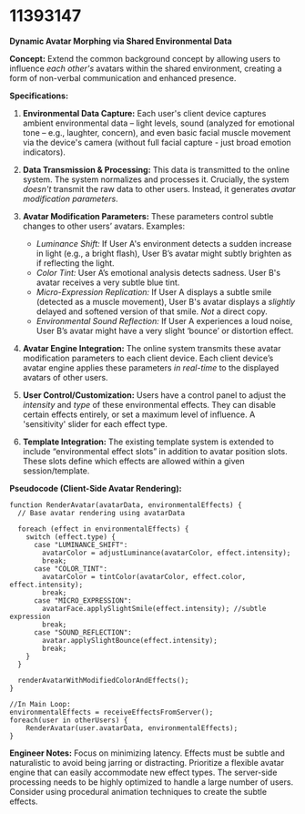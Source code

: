 # 11393147

**Dynamic Avatar Morphing via Shared Environmental Data**

**Concept:** Extend the common background concept by allowing users to influence *each other's* avatars within the shared environment, creating a form of non-verbal communication and enhanced presence.

**Specifications:**

1.  **Environmental Data Capture:** Each user's client device captures ambient environmental data – light levels, sound (analyzed for emotional tone – e.g., laughter, concern), and even basic facial muscle movement via the device's camera (without full facial capture - just broad emotion indicators).

2.  **Data Transmission & Processing:** This data is transmitted to the online system. The system normalizes and processes it.  Crucially, the system *doesn't* transmit the raw data to other users.  Instead, it generates *avatar modification parameters*.

3.  **Avatar Modification Parameters:** These parameters control subtle changes to other users’ avatars.  Examples:
    *   *Luminance Shift:*  If User A's environment detects a sudden increase in light (e.g., a bright flash), User B’s avatar might subtly brighten as if reflecting the light.
    *   *Color Tint:* User A’s emotional analysis detects sadness. User B's avatar receives a very subtle blue tint.
    *   *Micro-Expression Replication:* If User A displays a subtle smile (detected as a muscle movement), User B's avatar displays a *slightly* delayed and softened version of that smile. *Not* a direct copy.
    *   *Environmental Sound Reflection:* If User A experiences a loud noise, User B’s avatar might have a very slight ‘bounce’ or distortion effect.

4.  **Avatar Engine Integration:** The online system transmits these avatar modification parameters to each client device.  Each client device’s avatar engine applies these parameters *in real-time* to the displayed avatars of other users.

5.  **User Control/Customization:** Users have a control panel to adjust the *intensity* and *type* of these environmental effects.  They can disable certain effects entirely, or set a maximum level of influence. A 'sensitivity' slider for each effect type.

6.  **Template Integration:** The existing template system is extended to include “environmental effect slots” in addition to avatar position slots. These slots define which effects are allowed within a given session/template.

**Pseudocode (Client-Side Avatar Rendering):**

```
function RenderAvatar(avatarData, environmentalEffects) {
  // Base avatar rendering using avatarData

  foreach (effect in environmentalEffects) {
    switch (effect.type) {
      case "LUMINANCE_SHIFT":
        avatarColor = adjustLuminance(avatarColor, effect.intensity);
        break;
      case "COLOR_TINT":
        avatarColor = tintColor(avatarColor, effect.color, effect.intensity);
        break;
      case "MICRO_EXPRESSION":
        avatarFace.applySlightSmile(effect.intensity); //subtle expression
        break;
      case "SOUND_REFLECTION":
        avatar.applySlightBounce(effect.intensity);
        break;
    }
  }

  renderAvatarWithModifiedColorAndEffects();
}

//In Main Loop:
environmentalEffects = receiveEffectsFromServer();
foreach(user in otherUsers) {
    RenderAvatar(user.avatarData, environmentalEffects);
}
```

**Engineer Notes:**  Focus on minimizing latency. Effects must be subtle and naturalistic to avoid being jarring or distracting.  Prioritize a flexible avatar engine that can easily accommodate new effect types.  The server-side processing needs to be highly optimized to handle a large number of users.  Consider using procedural animation techniques to create the subtle effects.